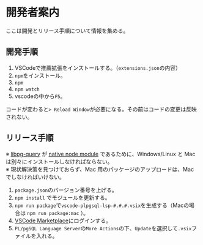 # 開発者案内

ここは開発とリリース手順について情報を集める。

## 開発手順

1. VSCodeで推薦拡張をインストールする。（`extensions.json`の内容）
1. `npm`をインストール。
1. `npm`
1. `npm watch`
1. vscodeの中から`F5`。

コードが変わると`> Reload Window`が必要になる。その前はコードの変更は反映されない。

## リリース手順

※ [libpg-query](https://github.com/pyramation/libpg-query-node) が [native node module](https://github.com/microsoft/vscode/issues/658) であるために、Windows/Linux と Mac は別々にインストールしなければならない。  
※ 現状解決策を見つけておらず、Mac 用のパッケージのアップロードは、Mac でしなければいけない。

1. `package.json`のバージョン番号を上げる。
1. `npm install` でモジュールを更新する。
1. `npm run package`で`vscode-plpgsql-lsp-#.#.#.vsix`を生成する（Macの場合は `npm run package:mac` ）。
1. [VSCode Marketplace](https://marketplace.visualstudio.com/manage/publishers/uniquevision)にログインする。
1. `PL/pgSQL Language Server`の`More Actions`の下、`Update`を選択して`.vsix`ファイルを入れる。
